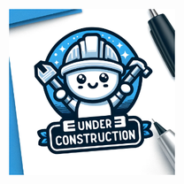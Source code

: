 <div style="display: flex; align-items: center">

<img src="./static/under-construction.webp" alt="under construction" width="300" style="display: block;margin-left: auto; margin-right: auto" />
</div>
